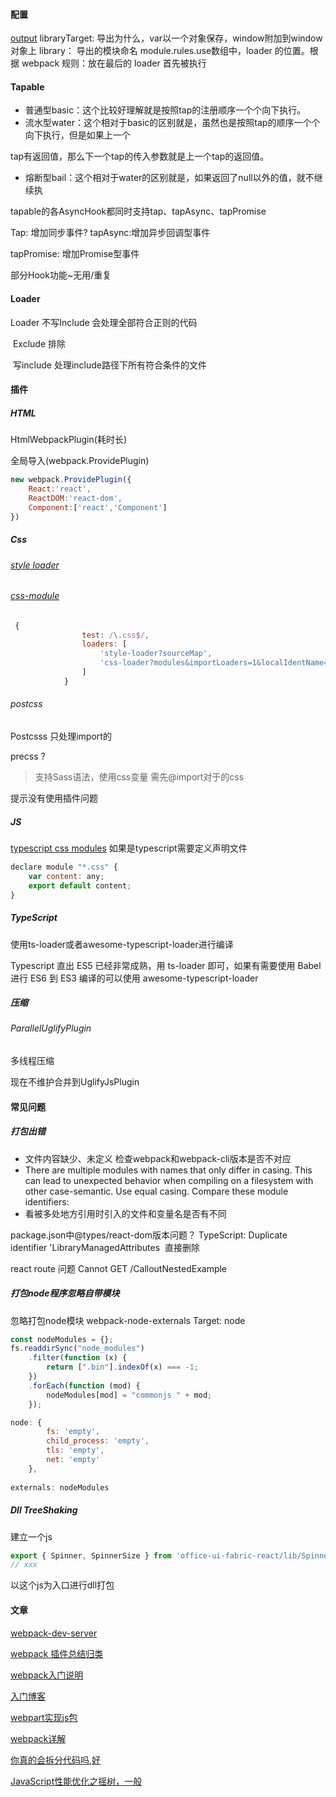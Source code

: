 #### 配置

[output](https://blog.csdn.net/whh181/article/details/80613633)
​	libraryTarget:  导出为什么，var以一个对象保存，window附加到window对象上
​	library： 导出的模块命名
module.rules.use数组中，loader 的位置。根据 webpack 规则：放在最后的 loader 首先被执行



#### Tapable

- 普通型basic：这个比较好理解就是按照tap的注册顺序一个个向下执行。
- 流水型water：这个相对于basic的区别就是，虽然也是按照tap的顺序一个个向下执行，但是如果上一个

tap有返回值，那么下一个tap的传入参数就是上一个tap的返回值。

- 熔断型bail：这个相对于water的区别就是，如果返回了null以外的值，就不继续执

 

tapable的各AsyncHook都同时支持tap、tapAsync、tapPromise

Tap: 增加同步事件?
 tapAsync:增加异步回调型事件

tapPromise: 增加Promise型事件

 

部分Hook功能~无用/重复



#### Loader

Loader  不写Include   会处理全部符合正则的代码

​	Exclude  排除

​	写include 处理include路径下所有符合条件的文件



#### 插件

##### HTML

HtmlWebpackPlugin(耗时长)

全局导入(webpack.ProvidePlugin)

```javascript
new webpack.ProvidePlugin({
    React:'react',
    ReactDOM:'react-dom',
    Component:['react','Component']
})
```



##### Css

###### [style loader](https://github.com/webpack-contrib/style-loader)

###### [css-module](https://github.com/gajus/react-css-modules)

```javascript
 {
                test: /\.css$/,
                loaders: [
                    'style-loader?sourceMap',
                    'css-loader?modules&importLoaders=1&localIdentName=[path]___[name]__[local]___[hash:base64:5]'
                ]
            }
```

###### postcss

Postcsss 只处理import的

precss ?  

> 支持Sass语法，使用css变量 需先@import对于的css

提示没有使用插件问题



##### JS

[typescript css modules](https://www.colabug.com/2303193.html)
如果是typescript需要定义声明文件

```javascript
declare module "*.css" {
    var content: any;
    export default content;
}
```





##### TypeScript

使用ts-loader或者awesome-typescript-loader进行编译

Typescript 直出 ES5 已经非常成熟，用 ts-loader 即可，如果有需要使用 Babel 进行 ES6 到 ES3 编译的可以使用 awesome-typescript-loader





##### 压缩

###### ParallelUglifyPlugin

多线程压缩

现在不维护合并到UglifyJsPlugin



#### 常见问题

##### 打包出错

- 文件内容缺少、未定义
  检查webpack和webpack-cli版本是否不对应
- There are multiple modules with names that only differ in casing.
  This can lead to unexpected behavior when compiling on a filesystem with other case-semantic.
  Use equal casing. Compare these module identifiers:
- 看被多处地方引用时引入的文件和变量名是否有不同

package.json中@types/react-dom版本问题？
TypeScript: Duplicate identifier 'LibraryManagedAttributes
​	直接删除



react route 问题
Cannot GET /CalloutNestedExample



##### 打包node程序忽略自带模块

忽略打包node模块
	webpack-node-externals
    Target: node


```javascript
const nodeModules = {};
fs.readdirSync("node_modules")
    .filter(function (x) {
        return [".bin"].indexOf(x) === -1;
    })
    .forEach(function (mod) {
        nodeModules[mod] = "commonjs " + mod;
    });

node: {
        fs: 'empty',
        child_process: 'empty',
        tls: 'empty',
        net: 'empty'
    },
        
externals: nodeModules
```



##### Dll TreeShaking

建立一个js

```js
export { Spinner, SpinnerSize } from 'office-ui-fabric-react/lib/Spinner';
// xxx
```

以这个js为入口进行dll打包



#### 文章

[webpack-dev-server](https://webpack.js.org/configuration/dev-server/#devserver-hot)

[webpack 插件总结归类](https://segmentfault.com/a/1190000016816813)

[webpack入门说明](https://juejin.im/post/5bd66efcf265da0a8a6af2d2)

[入门博客](https://www.jianshu.com/p/3066d96aec8b)

[webpart实现js包](https://juejin.im/post/5bfca0e8f265da611204b3ca)

[webpack详解](https://github.com/ruizeng/blog/blob/master/Frontend/dive-into-webpack/article.md?hmsr=toutiao.io&utm_medium=toutiao.io&utm_source=toutiao.io)

[你真的会拆分代码吗,好](https://mp.weixin.qq.com/s?__biz=MzUxMzcxMzE5Ng==&mid=2247490234&idx=1&sn=a57614db8d5570eb4cf71c39d376ab46&chksm=f951aff9ce2626ef928250381d1914629393d75d75bbb124da6a3370bef94820132b07d11c6b&mpshare=1&scene=23&srcid=01094hCOdOckeg4crRiHe5xz#rd)

[JavaScript性能优化之摇树，一般](http://mp.weixin.qq.com/s?__biz=MzUxMzcxMzE5Ng==&mid=2247490230&idx=1&sn=7c407256e1d144631ea143f593311153&chksm=f951aff5ce2626e3c362361ac5473dcc231ffee12c8e5e9e34fd5b9b664b2cce3122b517e992&mpshare=1&scene=23&srcid=0109fyVv66SYSRewfZ52NGZV#rd)